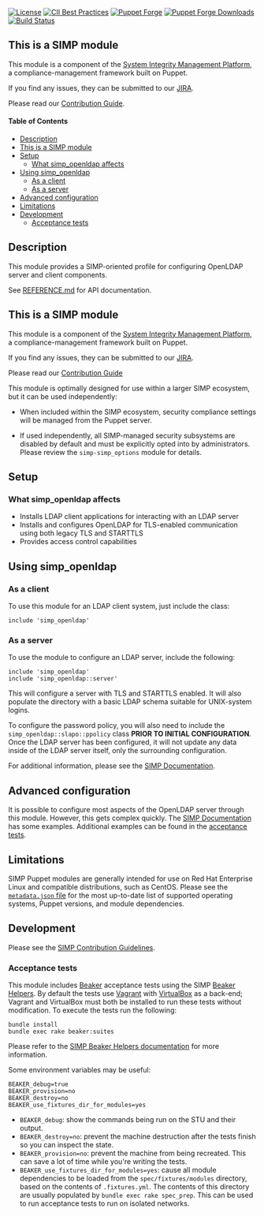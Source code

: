 [![License](https://img.shields.io/:license-apache-blue.svg)](http://www.apache.org/licenses/LICENSE-2.0.html)
[![CII Best Practices](https://bestpractices.coreinfrastructure.org/projects/73/badge)](https://bestpractices.coreinfrastructure.org/projects/73)
[![Puppet Forge](https://img.shields.io/puppetforge/v/simp/simp_openldap.svg)](https://forge.puppetlabs.com/simp/simp_openldap)
[![Puppet Forge Downloads](https://img.shields.io/puppetforge/dt/simp/simp_openldap.svg)](https://forge.puppetlabs.com/simp/simp_openldap)
[![Build Status](https://travis-ci.org/simp/pupmod-simp-simp_openldap.svg)](https://travis-ci.org/simp/pupmod-simp-simp_openldap)

## This is a SIMP module

This module is a component of the [System Integrity Management Platform](https://simp-project.com),
a compliance-management framework built on Puppet.

If you find any issues, they can be submitted to our [JIRA](https://simp-project.atlassian.net/).

Please read our [Contribution Guide](https://simp.readthedocs.io/en/stable/contributors_guide/index.html).

#### Table of Contents

<!-- vim-markdown-toc GFM -->

* [Description](#description)
* [This is a SIMP module](#this-is-a-simp-module)
* [Setup](#setup)
  * [What simp_openldap affects](#what-simp_openldap-affects)
* [Using simp_openldap](#using-simp_openldap)
  * [As a client](#as-a-client)
  * [As a server](#as-a-server)
* [Advanced configuration](#advanced-configuration)
* [Limitations](#limitations)
* [Development](#development)
  * [Acceptance tests](#acceptance-tests)

<!-- vim-markdown-toc -->

## Description

This module provides a SIMP-oriented profile for configuring OpenLDAP server
and client components.

See [REFERENCE.md](./REFERENCE.md) for API documentation.

## This is a SIMP module

This module is a component of the [System Integrity Management Platform](https://simp-project.com),
a compliance-management framework built on Puppet.

If you find any issues, they can be submitted to our [JIRA](https://simp-project.atlassian.net/).

Please read our [Contribution Guide](https://simp.readthedocs.io/en/stable/contributors_guide/index.html)

This module is optimally designed for use within a larger SIMP ecosystem, but
it can be used independently:

  * When included within the SIMP ecosystem, security compliance settings will
    be managed from the Puppet server.

  * If used independently, all SIMP-managed security subsystems are disabled by
    default and must be explicitly opted into by administrators.  Please review
    the `simp-simp_options` module for details.

## Setup

### What simp_openldap affects

* Installs LDAP client applications for interacting with an LDAP server
* Installs and configures OpenLDAP for TLS-enabled communication using both
  legacy TLS and STARTTLS
* Provides access control capabilities

## Using simp_openldap

### As a client

To use this module for an LDAP client system, just include the class:

```puppet
include 'simp_openldap'
```

### As a server

To use the module to configure an LDAP server, include the following:

```puppet
include 'simp_openldap'
include 'simp_openldap::server'
```

This will configure a server with TLS and STARTTLS enabled. It will also
populate the directory with a basic LDAP schema suitable for UNIX-system
logins.

To configure the password policy, you will also need to include the
``simp_openldap::slapo::ppolicy`` class **PRIOR TO INITIAL CONFIGURATION**.
Once the LDAP server has been configured, it will not update any data inside of
the LDAP server itself, only the surrounding configuration.

For additional information, please see the [SIMP Documentation](https://simp.readthedos.io/en/stable).

## Advanced configuration

It is possible to configure most aspects of the OpenLDAP server through this
module. However, this gets complex quickly. The [SIMP Documentation](https://simp.readthedos.io/en/stable)
has some examples. Additional examples can be found in the [acceptance tests](./spec/acceptance/suites).

## Limitations

SIMP Puppet modules are generally intended for use on Red Hat Enterprise Linux
and compatible distributions, such as CentOS. Please see the [`metadata.json` file](./metadata.json)
for the most up-to-date list of supported operating systems, Puppet versions,
and module dependencies.

## Development

Please see the [SIMP Contribution Guidelines](https://simp.readthedocs.io/en/stable/contributors_guide/index.html).


### Acceptance tests

This module includes [Beaker](https://github.com/puppetlabs/beaker) acceptance
tests using the SIMP [Beaker Helpers](https://github.com/simp/rubygem-simp-beaker-helpers).
By default the tests use [Vagrant](https://www.vagrantup.com/) with
[VirtualBox](https://www.virtualbox.org) as a back-end; Vagrant and VirtualBox
must both be installed to run these tests without modification. To execute the
tests run the following:

```shell
bundle install
bundle exec rake beaker:suites
```

Please refer to the [SIMP Beaker Helpers documentation](https://github.com/simp/rubygem-simp-beaker-helpers/blob/master/README.md)
for more information.

Some environment variables may be useful:

```shell
BEAKER_debug=true
BEAKER_provision=no
BEAKER_destroy=no
BEAKER_use_fixtures_dir_for_modules=yes
```

* `BEAKER_debug`: show the commands being run on the STU and their output.
* `BEAKER_destroy=no`: prevent the machine destruction after the tests finish so you can inspect the state.
* `BEAKER_provision=no`: prevent the machine from being recreated. This can save a lot of time while you're writing the tests.
* `BEAKER_use_fixtures_dir_for_modules=yes`: cause all module dependencies to be loaded from the `spec/fixtures/modules` directory, based on the contents of `.fixtures.yml`.  The contents of this directory are usually populated by `bundle exec rake spec_prep`.  This can be used to run acceptance tests to run on isolated networks.
